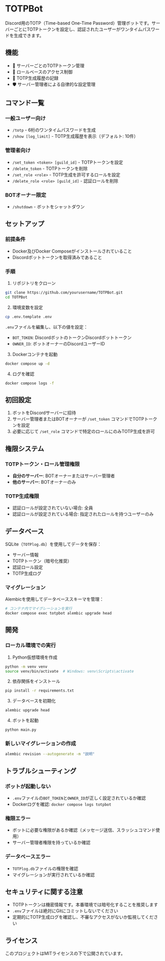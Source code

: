 # TOTPBot

Discord用のTOTP（Time-based One-Time Password）管理ボットです。サーバーごとにTOTPトークンを設定し、認証されたユーザーがワンタイムパスワードを生成できます。

## 機能

- 🔐 サーバーごとのTOTPトークン管理
- 👥 ロールベースのアクセス制御
- 📜 TOTP生成履歴の記録
- 🛡️ サーバー管理者による自律的な設定管理

## コマンド一覧

### 一般ユーザー向け
- `/totp` - 6桁のワンタイムパスワードを生成
- `/show [log_limit]` - TOTP生成履歴を表示（デフォルト: 10件）

### 管理者向け
- `/set_token <token> [guild_id]` - TOTPトークンを設定
- `/delete_token` - TOTPトークンを削除
- `/set_role <role>` - TOTP生成を許可するロールを設定
- `/delete_role <role> [guild_id]` - 認証ロールを削除

### BOTオーナー限定
- `/shutdown` - ボットをシャットダウン

## セットアップ

### 前提条件

- Docker及びDocker Composeがインストールされていること
- Discordボットトークンを取得済みであること

### 手順

1. リポジトリをクローン
```bash
git clone https://github.com/yourusername/TOTPBot.git
cd TOTPBot
```

2. 環境変数を設定
```bash
cp .env.template .env
```

`.env`ファイルを編集し、以下の値を設定：
- `BOT_TOKEN`: DiscordボットのトークンDiscordボットトークン
- `OWNER_ID`: ボットオーナーのDiscordユーザーID

3. Dockerコンテナを起動
```bash
docker compose up -d
```

4. ログを確認
```bash
docker compose logs -f
```

## 初回設定

1. ボットをDiscordサーバーに招待
2. サーバー管理者またはBOTオーナーが `/set_token` コマンドでTOTPトークンを設定
3. 必要に応じて `/set_role` コマンドで特定のロールにのみTOTP生成を許可

## 権限システム

### TOTPトークン・ロール管理権限
- **自分のサーバー**: BOTオーナーまたはサーバー管理者
- **他のサーバー**: BOTオーナーのみ

### TOTP生成権限
- 認証ロールが設定されていない場合: 全員
- 認証ロールが設定されている場合: 指定されたロールを持つユーザーのみ

## データベース

SQLite（`TOTPlog.db`）を使用してデータを保存：
- サーバー情報
- TOTPトークン（暗号化推奨）
- 認証ロール設定
- TOTP生成ログ

### マイグレーション

Alembicを使用してデータベーススキーマを管理：

```bash
# コンテナ内でマイグレーションを実行
docker compose exec totpbot alembic upgrade head
```

## 開発

### ローカル環境での実行

1. Python仮想環境を作成
```bash
python -m venv venv
source venv/bin/activate  # Windows: venv\Scripts\activate
```

2. 依存関係をインストール
```bash
pip install -r requirements.txt
```

3. データベースを初期化
```bash
alembic upgrade head
```

4. ボットを起動
```bash
python main.py
```

### 新しいマイグレーションの作成

```bash
alembic revision --autogenerate -m "説明"
```

## トラブルシューティング

### ボットが起動しない
- `.env`ファイルの`BOT_TOKEN`と`OWNER_ID`が正しく設定されているか確認
- Dockerログを確認: `docker compose logs totpbot`

### 権限エラー
- ボットに必要な権限があるか確認（メッセージ送信、スラッシュコマンド使用）
- サーバー管理者権限を持っているか確認

### データベースエラー
- `TOTPlog.db`ファイルの権限を確認
- マイグレーションが実行されているか確認

## セキュリティに関する注意

- TOTPトークンは機密情報です。本番環境では暗号化することを推奨します
- `.env`ファイルは絶対にGitにコミットしないでください
- 定期的にTOTP生成ログを確認し、不審なアクセスがないか監視してください

## ライセンス

このプロジェクトはMITライセンスの下で公開されています。